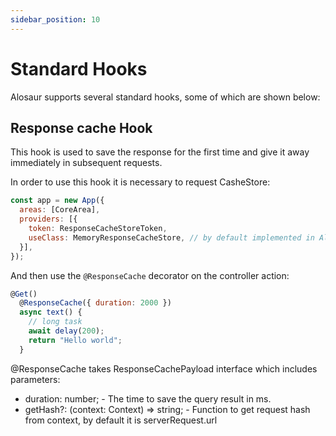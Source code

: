 ```yaml
---
sidebar_position: 10
---
```


# Standard Hooks

Alosaur supports several standard hooks, some of which are shown below:

## Response cache Hook

This hook is used to save the response for the first time and give it away immediately in subsequent requests.

In order to use this hook it is necessary to request CasheStore:

```jsx
const app = new App({
  areas: [CoreArea],
  providers: [{
    token: ResponseCacheStoreToken,
    useClass: MemoryResponseCacheStore, // by default implemented in Alosaur
  }],
});
```

And then use the `@ResponseCache` decorator on the controller action:

```jsx
@Get()
  @ResponseCache({ duration: 2000 })
  async text() {
    // long task
    await delay(200);
    return "Hello world";
  }
```

@ResponseCache takes ResponseCachePayload interface which includes parameters:

- duration: number; - The time to save the query result in ms.
- getHash?: (context: Context) => string; - Function to get request hash from context, by default it is serverRequest.url
